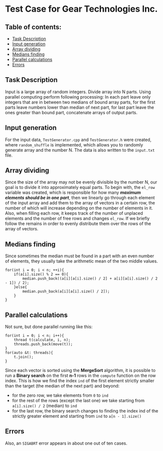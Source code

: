 # Test Case for Gear Technologies Inc.

## Table of contents:
* [Task Description](#task_description)
* [Input generation](#input_generation)
* [Array dividing](#array_dividing)
* [Medians finding](#medians_finding)
* [Parallel calculations](#algorithms_and_data_structures)
* [Errors](#errors)

## Task Description
Input is a large array of random integers. Divide array into N parts. 
Using parallel computing perform following processing: 
In each part leave only integers that are in between two medians of bound array parts, 
for the first parts leave numbers lower than median of next part, 
for last part leave the ones greater than bound part, concatenate arrays of output parts.

## Input generation
For the input data, `TestGenerator.cpp` and `TestGenerator.h` were created,
where `random_shuffle` is implemented, which allows you to randomly generate array and the number N.
The data is also written to the `input.txt` file.

## Array dividing
Since the size of the array may not be evenly divisible by the number N, our goal is to divide it into approximately equal parts. To begin with, the `el_row` variable was created, which is responsible for how many ***maximum elements should be in one part***, then we linearly go through each element of the input array and add them to the array of vectors in a certain row, the number of which will increase depending on the number of elements in it. Also, when filling each row, it keeps track of the number of unplaced elements and the number of free rows and changes `el_row`. If we briefly follow the remains in order to evenly distribute them over the rows of the array of vectors.

## Medians finding
Since sometimes the median must be found in a part with an even number of elements, they usually take the arithmetic mean of the two middle values.
```
for(int i = 0; i < n; ++i){
    if(a[i].size() % 2 == 0){
        median.push_back((a[i][a[i].size() / 2] + a[i][a[i].size() / 2 - 1]) / 2);
    }else{
        median.push_back(a[i][a[i].size() / 2]);
    }
}
```
## Parallel calculations
Not sure, but done parallel running like this:
```
for(int i = 0; i < n; i++){
    thread t(calculate, i, n);
    threads.push_back(move(t));
}
for(auto &t: threads){
    t.join();
}
```
Since each vector is sorted using the **MergeSort** algorithm, it is possible to run a **Binary search** on the first **n-1** rows in the `compute` function on the row index. This is how we find the index `ind` of the first element strictly smaller than the target (the median of the next part) and beyond:
* for the zero row, we take elements from `0` to `ind`
* for the rest of the rows (except the last one) we take starting from `a[i].size() / 2` (median) to `ind`
* for the last row, the binary search changes to finding the index ind of the strictly greater element and starting from `ind` to `a[n - 1].size()`
## Errors
Also, an `SIGABRT` error appears in about one out of ten cases. 
